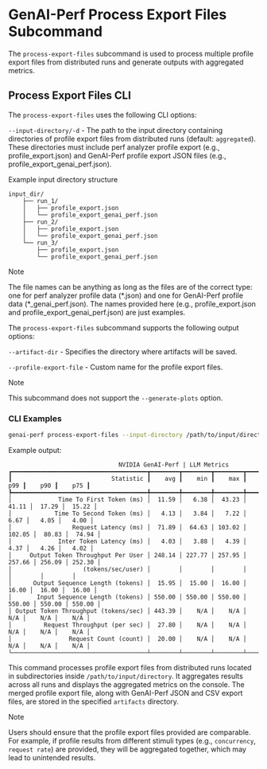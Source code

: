 <!--
Copyright (c) 2025, NVIDIA CORPORATION & AFFILIATES. All rights reserved.

Redistribution and use in source and binary forms, with or without
modification, are permitted provided that the following conditions
are met:
 * Redistributions of source code must retain the above copyright
   notice, this list of conditions and the following disclaimer.
 * Redistributions in binary form must reproduce the above copyright
   notice, this list of conditions and the following disclaimer in the
   documentation and/or other materials provided with the distribution.
 * Neither the name of NVIDIA CORPORATION nor the names of its
   contributors may be used to endorse or promote products derived
   from this software without specific prior written permission.

THIS SOFTWARE IS PROVIDED BY THE COPYRIGHT HOLDERS ``AS IS'' AND ANY
EXPRESS OR IMPLIED WARRANTIES, INCLUDING, BUT NOT LIMITED TO, THE
IMPLIED WARRANTIES OF MERCHANTABILITY AND FITNESS FOR A PARTICULAR
PURPOSE ARE DISCLAIMED.  IN NO EVENT SHALL THE COPYRIGHT OWNER OR
CONTRIBUTORS BE LIABLE FOR ANY DIRECT, INDIRECT, INCIDENTAL, SPECIAL,
EXEMPLARY, OR CONSEQUENTIAL DAMAGES (INCLUDING, BUT NOT LIMITED TO,
PROCUREMENT OF SUBSTITUTE GOODS OR SERVICES; LOSS OF USE, DATA, OR
PROFITS; OR BUSINESS INTERRUPTION) HOWEVER CAUSED AND ON ANY THEORY
OF LIABILITY, WHETHER IN CONTRACT, STRICT LIABILITY, OR TORT
(INCLUDING NEGLIGENCE OR OTHERWISE) ARISING IN ANY WAY OUT OF THE USE
OF THIS SOFTWARE, EVEN IF ADVISED OF THE POSSIBILITY OF SUCH DAMAGE.
-->

# GenAI-Perf Process Export Files Subcommand

The `process-export-files` subcommand is used to process multiple profile export files from distributed runs
and generate outputs with aggregated metrics.

## Process Export Files CLI
The `process-export-files` uses the following CLI options:

`--input-directory/-d` - The path to the input directory containing directories of profile export files from distributed runs (default: `aggregated`). These directories must include perf analyzer profile export (e.g., profile_export.json) and GenAI-Perf profile export JSON files (e.g., profile_export_genai_perf.json).

Example input directory structure

```
input_dir/
    ├── run_1/
    │   ├── profile_export.json
    │   └── profile_export_genai_perf.json
    ├── run_2/
    │   ├── profile_export.json
    │   └── profile_export_genai_perf.json
    └── run_3/
        ├── profile_export.json
        └── profile_export_genai_perf.json
```
> [!Note]
> The file names can be anything as long as the files are of the correct type: one for perf analyzer profile data (\*.json) and
> one for GenAI-Perf profile data (\*_genai_perf.json).
> The names provided here (e.g., profile_export.json and profile_export_genai_perf.json) are just examples.

The `process-export-files` subcommand supports the following output options:

`--artifact-dir` - Specifies the directory where artifacts will be saved.

`--profile-export-file` - Custom name for the profile export files.

> [!Note]
> This subcommand does not support the `--generate-plots` option.

### CLI Examples
```bash
genai-perf process-export-files --input-directory /path/to/input/directory
```

Example output:

```
                               NVIDIA GenAI-Perf | LLM Metrics
┏━━━━━━━━━━━━━━━━━━━━━━━━━━━━━━━━━━━━━━┳━━━━━━━━┳━━━━━━━━┳━━━━━━━━┳━━━━━━━━┳━━━━━━━━┳━━━━━━━━┓
┃                            Statistic ┃    avg ┃    min ┃    max ┃    p99 ┃    p90 ┃    p75 ┃
┡━━━━━━━━━━━━━━━━━━━━━━━━━━━━━━━━━━━━━━╇━━━━━━━━╇━━━━━━━━╇━━━━━━━━╇━━━━━━━━╇━━━━━━━━╇━━━━━━━━┩
│             Time To First Token (ms) │  11.59 │   6.38 │  43.23 │  41.11 │  17.29 │  15.22 │
│            Time To Second Token (ms) │   4.13 │   3.84 │   7.22 │   6.67 │   4.05 │   4.00 │
│                 Request Latency (ms) │  71.89 │  64.63 │ 103.02 │ 102.05 │  80.83 │  74.94 │
│             Inter Token Latency (ms) │   4.03 │   3.88 │   4.39 │   4.37 │   4.26 │   4.02 │
│     Output Token Throughput Per User │ 248.14 │ 227.77 │ 257.95 │ 257.66 │ 256.09 │ 252.30 │
│                    (tokens/sec/user) │        │        │        │        │        │        │
│      Output Sequence Length (tokens) │  15.95 │  15.00 │  16.00 │  16.00 │  16.00 │  16.00 │
│       Input Sequence Length (tokens) │ 550.00 │ 550.00 │ 550.00 │ 550.00 │ 550.00 │ 550.00 │
│ Output Token Throughput (tokens/sec) │ 443.39 │    N/A │    N/A │    N/A │    N/A │    N/A │
│         Request Throughput (per sec) │  27.80 │    N/A │    N/A │    N/A │    N/A │    N/A │
│                Request Count (count) │  20.00 │    N/A │    N/A │    N/A │    N/A │    N/A │
└──────────────────────────────────────┴────────┴────────┴────────┴────────┴────────┴────────┘
```

This command processes profile export files from distributed runs located in subdirectories inside `/path/to/input/directory`.
It aggregates results across all runs and displays the aggregated metrics on the console.
The merged profile export file, along with GenAI-Perf JSON and CSV export files, are stored in the specified `artifacts` directory.

> [!Note]
> Users should ensure that the profile export files provided are comparable.
> For example, if profile results from different stimuli types (e.g., `concurrency`, `request rate`)
> are provided, they will be aggregated together, which may lead to unintended results.